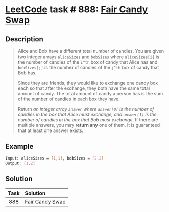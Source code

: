 # [LeetCode][leetcode] task # 888: [Fair Candy Swap][task]

Description
-----------

> Alice and Bob have a different total number of candies. You are given two integer arrays `aliceSizes` and `bobSizes`
> where `aliceSizes[i]` is the number of candies of the `i^th` box of candy that Alice has
> and `bobSizes[j]` is the number of candies of the `j^th` box of candy that Bob has.
> 
> Since they are friends, they would like to exchange one candy box each so that after the exchange,
> they both have the same total amount of candy. The total amount of candy a person has
> is the sum of the number of candies in each box they have.
> 
> Return _an integer array `answer` where `answer[0]` is the number of candies in the box that Alice must exchange,
> and `answer[1]` is the number of candies in the box that Bob must exchange_.
> If there are multiple answers, you may **return any** one of them. It is guaranteed that at least one answer exists.

 Example
-------

```sh
Input: aliceSizes = [1,1], bobSizes = [2,2]
Output: [1,2]
```

Solution
--------

| Task | Solution                    |
|:----:|:----------------------------|
| 888  | [Fair Candy Swap][solution] |


[leetcode]: <http://leetcode.com/>
[task]: <https://leetcode.com/problems/fair-candy-swap/>
[solution]: <https://github.com/wellaxis/praxis-leetcode/blob/main/src/main/java/com/witalis/praxis/leetcode/task/h9/p888/option/Practice.java>

